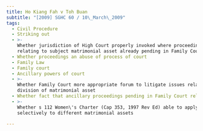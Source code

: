 ```yaml
---
title: Ho Kiang Fah v Toh Buan
subtitle: "[2009] SGHC 60 / 10\_March\_2009"
tags:
  - Civil Procedure
  - Striking out
  - >-
    Whether jurisdiction of High Court properly invoked where proceedings
    relating to subject matrimonial asset already pending in Family Court
  - Whether proceedings an abuse of process of court
  - Family Law
  - Family court
  - Ancillary powers of court
  - >-
    Whether Family Court more appropriate forum to litigate issues relating to
    division of matrimonial asset
  - Whether fact that ancillary proceedings pending in Family Court relevant
  - >-
    Whether s 112 Women\'s Charter (Cap 353, 1997 Rev Ed) able to apply
    selectively to different matrimonial assets

---
```



